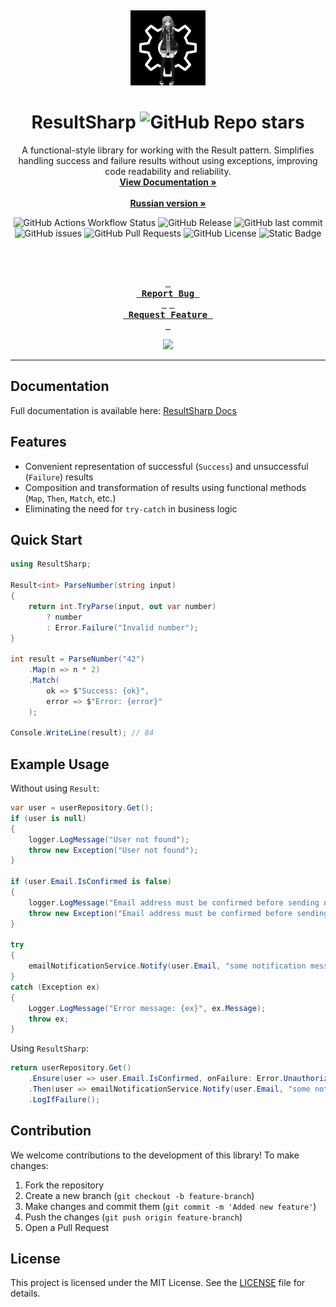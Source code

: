 <a id="readme-top"></a>
<br />
<div align="center">
  <a href="https://github.com/4q-dev/ResultSharp">
    <img src="images/logo2.jpg" alt="Logo" width="120" height="120">
  </a>

  # ResultSharp ![GitHub Repo stars](https://img.shields.io/github/stars/4q-dev/ResultSharp)
  
  <p align="center">
    A functional-style library for working with the Result pattern. Simplifies handling success and failure results without using exceptions, improving code readability and reliability.
    <br />
    <a href="https://resultsharp.lcma.tech"><strong>View Documentation »</strong></a>
    <br />
    <br />
    <a href="https://github.com/4q-dev/ResultSharp/blob/master/README.md"><strong>Russian version »</strong></a>
  </p>

  ![GitHub Actions Workflow Status](https://img.shields.io/github/actions/workflow/status/4q-dev/ResultSharp/cicd.yml?label=CI%2FCD)
  ![GitHub Release](https://img.shields.io/github/v/release/4q-dev/ResultSharp)
  ![GitHub last commit](https://img.shields.io/github/last-commit/4q-dev/ResultSharp)
  ![GitHub issues](https://img.shields.io/github/issues/4q-dev/ResultSharp)
  ![GitHub Pull Requests](https://img.shields.io/github/issues-pr/4q-dev/ResultSharp)
  ![GitHub License](https://img.shields.io/github/license/4q-dev/ResultSharp)
  ![Static Badge](https://img.shields.io/badge/By-lcma-purple)

  
  <br />
  <br />
  
  **[<kbd> <br> Report Bug <br> </kbd>](https://github.com/4q-dev/ResultSharp/issues)**
  **[<kbd> <br> Request Feature <br> </kbd>](https://github.com/4q-dev/ResultSharp/issues)**

  ![](https://count.getloli.com/get/@4q-dev.ResultSharp)

  ---
</div>

## Documentation
Full documentation is available here: [ResultSharp Docs](https://resultsharp.lcma.tech)

## Features
- Convenient representation of successful (`Success`) and unsuccessful (`Failure`) results
- Composition and transformation of results using functional methods (`Map`, `Then`, `Match`, etc.)
- Eliminating the need for `try-catch` in business logic

## Quick Start
```csharp
using ResultSharp;

Result<int> ParseNumber(string input)
{
    return int.TryParse(input, out var number)
        ? number
        : Error.Failure("Invalid number");
}

int result = ParseNumber("42")
    .Map(n => n * 2)
    .Match(
        ok => $"Success: {ok}",
        error => $"Error: {error}"
    );

Console.WriteLine(result); // 84
```

## Example Usage
Without using `Result`:
```csharp
var user = userRepository.Get();
if (user is null)
{
    logger.LogMessage("User not found");
    throw new Exception("User not found");
}

if (user.Email.IsConfirmed is false)
{
    logger.LogMessage("Email address must be confirmed before sending notifications.");
    throw new Exception("Email address must be confirmed before sending notifications.");
}

try
{
    emailNotificationService.Notify(user.Email, "some notification message");
}
catch (Exception ex)
{
    Logger.LogMessage("Error message: {ex}", ex.Message);
    throw ex;
}
```
Using `ResultSharp`:
```csharp
return userRepository.Get()
    .Ensure(user => user.Email.IsConfirmed, onFailure: Error.Unauthorized("Email address must be confirmed before sending notifications."))
    .Then(user => emailNotificationService.Notify(user.Email, "some notification message"))
    .LogIfFailure();
```

## Contribution
We welcome contributions to the development of this library! To make changes:
1. Fork the repository
2. Create a new branch (`git checkout -b feature-branch`)
3. Make changes and commit them (`git commit -m 'Added new feature'`)
4. Push the changes (`git push origin feature-branch`)
5. Open a Pull Request

## License
This project is licensed under the MIT License. See the [LICENSE](https://github.com/4q-dev/ResultSharp/blob/main/LICENSE) file for details.
